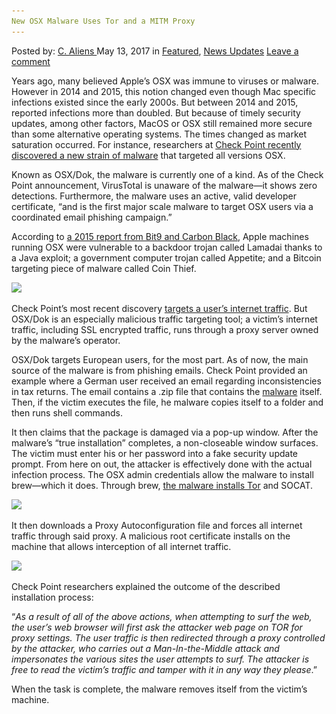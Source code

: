 ```yaml
---
New OSX Malware Uses Tor and a MITM Proxy
---
```

<article class="post-listing post-19848 post type-post status-publish format-standard has-post-thumbnail hentry  tag-malware tag-mitm tag-osx tag-proxy 
    <div class="post-inner">
        <span>Posted by: <a href="https://www.deepdotweb.com/author/caliens/" title="">C. Aliens </a></span>
    <span>May 13, 2017</span>
    <span>in <a href="https://www.deepdotweb.com/category/deepdot-news/" rel="category tag">Featured</a>, <a href="https://www.deepdotweb.com/category/news-updates/" rel="category tag">News Updates</a></span>
    <span><a href="https://www.deepdotweb.com/2017/05/13/new-osx-malware-uses-tor-mitm-proxy/#respond">Leave a comment</a></span>
    </p>
    <div class="clear"></div>
    <div class="entry">
    <p>Years ago, many believed Apple&#8217;s OSX was immune to viruses or malware. However in 2014 and 2015, this notion changed even though Mac specific infections existed since the early 2000s. But between 2014 and 2015, reported infections more than doubled. But because of timely security updates, among other factors, MacOS or OSX still remained more secure than some alternative operating systems. The times changed as market saturation occurred. For instance, researchers at <a href="http://blog.checkpoint.com/2017/04/27/osx-malware-catching-wants-read-https-traffic/">Check Point recently discovered a new strain of malware</a> that targeted all versions OSX.</p>
    <p>Known as OSX/Dok, the malware is currently one of a kind. As of the Check Point announcement, VirusTotal is unaware of the malware—it shows zero detections. Furthermore, the malware uses an active, valid developer certificate, “and is the first major scale malware to target OSX users via a coordinated email phishing campaign.”</p>
    <p>According to <a href="https://www.documentcloud.org/documents/2459197-bit9-carbon-black-threat-research-report-2015.html">a 2015 report from Bit9 and Carbon Black</a>, Apple machines running OSX were vulnerable to a backdoor trojan called Lamadai thanks to a Java exploit; a government computer trojan called Appetite; and a Bitcoin targeting piece of malware called Coin Thief.</p>
    <p><img class="wp-image-19857 aligncenter" src="/imgs/2017/05/word-image-46.jpeg" srcset="/imgs/2017/05/word-image-46.jpeg 800w, /imgs/2017/05/word-image-46-300x225.jpeg 300w" sizes="(max-width: 800px) 100vw, 800px" /></p>
    <p>Check Point’s most recent discovery <a href="https://www.deepdotweb.com/tag/net/">targets a user&#8217;s internet traffic</a>. But OSX/Dok is an especially malicious traffic targeting tool; a victim&#8217;s internet traffic, including SSL encrypted traffic, runs through a proxy server owned by the malware’s operator.</p>
    <p>OSX/Dok targets European users, for the most part. As of now, the main source of the malware is from phishing emails. Check Point provided an example where a German user received an email regarding inconsistencies in tax returns. The email contains a .zip file that contains the <a href="https://www.deepdotweb.com/tag/malware/">malware</a> itself. Then, if the victim executes the file, he malware copies itself to a folder and then runs shell commands.</p>
    <p>It then claims that the package is damaged via a pop-up window. After the malware’s “true installation” completes, a non-closeable window surfaces. The victim must enter his or her password into a fake security update prompt. From here on out, the attacker is effectively done with the actual infection process. The OSX admin credentials allow the malware to install brew—which it does. Through brew, <a href="https://www.deepdotweb.com/tag/tor/">the malware installs Tor</a> and SOCAT.</p>
    <p><img class="wp-image-19858 aligncenter" src="/imgs/2017/05/word-image-47.jpeg" srcset="/imgs/2017/05/word-image-47.jpeg 800w, /imgs/2017/05/word-image-47-300x188.jpeg 300w" sizes="(max-width: 800px) 100vw, 800px" /></p>
    <p>It then downloads a Proxy Autoconfiguration file and forces all internet traffic through said proxy. A malicious root certificate installs on the machine that allows interception of all internet traffic.</p>
    <p><img class="wp-image-19859 aligncenter" src="/imgs/2017/05/word-image-48.jpeg" srcset="/imgs/2017/05/word-image-48.jpeg 800w, /imgs/2017/05/word-image-48-300x225.jpeg 300w" sizes="(max-width: 800px) 100vw, 800px" /></p>
    <p>Check Point researchers explained the outcome of the described installation process:</p>
    <p>“<em>As a result of all of the above actions, when attempting to surf the web, the user’s web browser will first ask the attacker web page on TOR for proxy settings. The user traffic is then redirected through a proxy controlled by the attacker, who carries out a Man-In-the-Middle attack and impersonates the various sites the user attempts to surf. The attacker is free to read the victim’s traffic and tamper with it in any way they please</em>.”</p>
    <p>When the task is complete, the malware removes itself from the victim&#8217;s machine.</p>
    </div>
    <span style="display:none"><a href="https://www.deepdotweb.com/tag/malware/" rel="tag">malware</a> <a href="https://www.deepdotweb.com/tag/mitm/" rel="tag">mitm</a> <a href="https://www.deepdotweb.com/tag/osx/" rel="tag">osx</a> <a href="https://www.deepdotweb.com/tag/proxy/" rel="tag">proxy</a> <a href="https://www.deepdotweb.com/tag/tor/" rel="tag">tor</a></span> <span style="display:none" class="updated">2017-05-13</span>
    <div style="display:none" class="vcard author" itemprop="author" itemscope itemtype="http://schema.org/Person"><strong class="fn" itemprop="name"><a href="https://www.deepdotweb.com/author/caliens/" title="Posts by C. Aliens" rel="author">C. Aliens</a></strong></div>
    </div>
</article>

